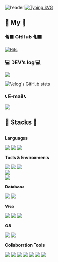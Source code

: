  ![header](https://capsule-render.vercel.app/api?type=waving&color=BDD7F3)
[![Typing SVG](https://readme-typing-svg.demolab.com?font=Alkatra&weight=500&size=45&duration=3500&pause=3&color=6994CDEE&center=false&vCenter=false&multiline=true&repeat=true&width=1000&height=100&lines=Welcome+to+YeSeul's+GitHub!👋)](https://git.io/typing-svg)

<div align="left"> 
  
 
## 🐰 My 🐰

### 🐈‍⬛ GitHub 🐈‍⬛

[![Hits](https://hits.seeyoufarm.com/api/count/incr/badge.svg?url=https%3A%2F%2Fgithub.com%2Fyesue2&count_bg=%23FFA7E9&title_bg=%23555555&icon=github.svg&icon_color=%23E7E7E7&title=Github+Hits&edge_flat=false)](https://hits.seeyoufarm.com)


### 💻 DEV's log 💻

<a href="https://velog.io/@yesue" target="_blank"><img src="https://img.shields.io/badge/Velog-20c997?style=flat&logo=Vimeo&logoColor=white"/></a>

![Velog's GitHub stats](https://velog-readme-stats.vercel.app/api?name=yesue)

### 📞 E-mail 📞

<a href="mailto:ysbsjh2464@gmail.com" target="_blank"><img src="https://img.shields.io/badge/Gmail-EA4335?style=flat&logo=Gmail&logoColor=white"/></a>


## 🔨 Stacks 🔨
<div style="display:flex; flex-direction:column; align-items:flex-start;">
    <!-- Languages -->
    <p><strong>Languages</strong></p>
    <div>
     <img src="https://img.shields.io/badge/Java-007396?style=for-the-badge&logo=Java&logoColor=white"> 
     <img src="https://img.shields.io/badge/Kotlin-7F52FF?style=for-the-badge&logo=Kotlin&logoColor=white"> 
     <img src="https://img.shields.io/badge/C-A8B9CC?style=for-the-badge&logo=C&logoColor=white"> 
    </div>
    <!-- Tools & Environments -->
    <p><strong>Tools & Environments</strong></p>
    <div>
     <img src="https://img.shields.io/badge/Android Studio-3DDC84?style=for-the-badge&logo=Android Studio&logoColor=white"> 
     <img src="https://img.shields.io/badge/Gradle-02303A?style=for-the-badge&logo=Gradle&logoColor=white"> 
     <img src="https://img.shields.io/badge/Jetpack Compose-4285F4?style=for-the-badge&logo=Jetpack Compose&logoColor=white">
    </div>
 <img src="https://img.shields.io/badge/IntelliJ IDEA-000000?style=for-the-badge&logo=IntelliJ IDEA&logoColor=white"> 
  <img src="https://img.shields.io/badge/Visual Studio Code-007ACC?style=for-the-badge&logo=Visual Studio Code&logoColor=white"> 
    <!-- Database -->
    <p><strong>Database</strong></p>
    <div>
        <img src="https://img.shields.io/badge/mysql-4479A1?style=for-the-badge&logo=mysql&logoColor=white"> 
        <img src="https://img.shields.io/badge/firebase-FFCA28?style=for-the-badge&logo=firebase&logoColor=white">
    </div>
    <!-- Web -->
    <p><strong>Web</strong></p>
    <div>
     <img src="https://img.shields.io/badge/html5-E34F26?style=for-the-badge&logo=html5&logoColor=white"> 
     <img src="https://img.shields.io/badge/css-1572B6?style=for-the-badge&logo=css3&logoColor=white"> 
     <img src="https://img.shields.io/badge/javascript-F7DF1E?style=for-the-badge&logo=javascript&logoColor=white"> 
    </div>
    <!-- OS -->
    <p><strong>OS</strong></p>
    <div>
        <img src="https://img.shields.io/badge/linux-FCC624?style=for-the-badge&logo=linux&logoColor=black"> 
        <img src="https://img.shields.io/badge/Windows-0078D4?style=for-the-badge&logo=Windows&logoColor=black">  
    </div>
    <!-- Collaboration Tools -->
    <p><strong>Collaboration Tools</strong></p>
    <div>
     <img src="https://img.shields.io/badge/GitHub-181717?style=for-the-badge&logo=GitHub&logoColor=white"> 
     <img src="https://img.shields.io/badge/Git-F05032?style=for-the-badge&logo=Git&logoColor=white"> 
     <img src="https://img.shields.io/badge/Confluence-172B4D?style=for-the-badge&logo=Confluence&logoColor=white"> 
     <img src="https://img.shields.io/badge/Jira-0052CC?style=for-the-badge&logo=Jira&logoColor=white"> 
     <img src="https://img.shields.io/badge/Postman-FF6C37?style=for-the-badge&logo=Postman&logoColor=white"> 
     <img src="https://img.shields.io/badge/Notion-000000?style=for-the-badge&logo=Notion&logoColor=white"> 
     <img src="https://img.shields.io/badge/Figma-F24E1E?style=for-the-badge&logo=FIgma&logoColor=white"> 
</div><br>
</div>
